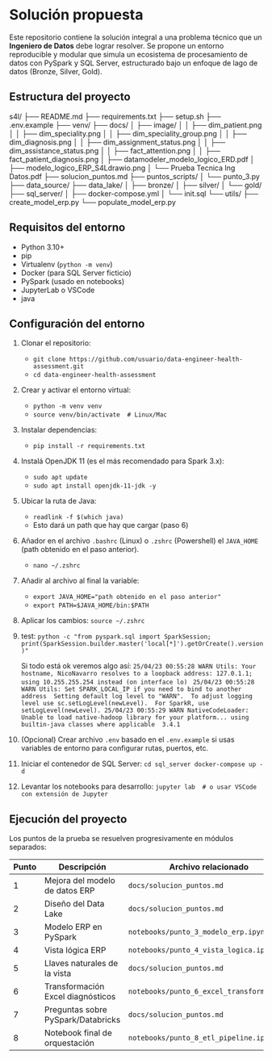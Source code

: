 # Solución propuesta

Este repositorio contiene la solución integral a una problema técnico que un **Ingeniero de Datos** debe lograr resolver. Se propone un entorno reproducible  y modular que simula un ecosistema de procesamiento de datos con PySpark y SQL Server, estructurado bajo un enfoque de lago de datos (Bronze, Silver, Gold).

## Estructura del proyecto

s4l/
├── README.md
├── requirements.txt
├── setup.sh
├── .env.example
├── venv/
├── docs/
│   ├── image/
│   │   ├── dim_patient.png
│   │   ├── dim_speciality.png
│   │   ├── dim_speciality_group.png
│   │   ├── dim_diagnosis.png
│   │   ├── dim_assignment_status.png
│   │   ├── dim_assistance_status.png
│   │   ├── fact_attention.png
│   │   ├── fact_patient_diagnosis.png
│   ├── datamodeler_modelo_logico_ERD.pdf
│   ├── modelo_logico_ERP_S4Ldrawio.png
│   └── Prueba Tecnica Ing Datos.pdf
├── solucion_puntos.md
├── puntos_scripts/
│   └── punto_3.py
├── data_source/
├── data_lake/
│   ├── bronze/
│   ├── silver/
│   └── gold/
├── sql_server/
│   ├── docker-compose.yml
│   └── init.sql
└── utils/
    ├── create_model_erp.py
    └── populate_model_erp.py

## Requisitos del entorno

* Python 3.10+
* pip
* Virtualenv (`python -m venv`)
* Docker (para SQL Server ficticio)
* PySpark (usado en notebooks)
* JupyterLab o VSCode
* java

## Configuración del entorno

1. Clonar el repositorio:

   * `git clone https://github.com/usuario/data-engineer-health-assessment.git`
   * `cd data-engineer-health-assessment`
2. Crear y activar el entorno virtual:

   * `python -m venv venv`
   * `source venv/bin/activate  # Linux/Mac`
3. Instalar dependencias:

   * `pip install -r requirements.txt `
4. Instalá OpenJDK 11 (es el más recomendado para Spark 3.x):

   * `sudo apt update`
   * `sudo apt install openjdk-11-jdk -y`
5. Ubicar la ruta de Java:

   * `readlink -f $(which java)`
   * Esto dará un path que hay que cargar (paso 6)
6. Añador en el archivo `.bashrc` (Linux) o `.zshrc` (Powershell) el `JAVA_HOME` (path obtenido en el paso anterior).

   * `nano ~/.zshrc`
7. Añadir al archivo al final la variable:

   * `export JAVA_HOME="path obtenido en el paso anterior"  `
   * `export PATH=$JAVA_HOME/bin:$PATH `
8. Aplicar los cambios:
   `source ~/.zshrc`
9. test: `python -c "from pyspark.sql import SparkSession; print(SparkSession.builder.master('local[*]').getOrCreate().version)"`

   Si todo está ok veremos algo así:
   `25/04/23 00:55:28 WARN Utils: Your hostname, NicoNavarro resolves to a loopback address: 127.0.1.1; using 10.255.255.254 instead (on interface lo) `
   `25/04/23 00:55:28 WARN Utils: Set SPARK_LOCAL_IP if you need to bind to another address  Setting default log level to "WARN".  To adjust logging level use sc.setLogLevel(newLevel).  For SparkR, use setLogLevel(newLevel). 25/04/23 00:55:29 WARN NativeCodeLoader: Unable to load native-hadoop library for your platform... using builtin-java classes where applicable  3.4.1`
10. (Opcional) Crear archivo `.env` basado en el `.env.example` si usas variables de entorno para configurar rutas, puertos, etc.
11. Iniciar el contenedor de SQL Server:
    `cd sql_server docker-compose up -d`
12. Levantar los notebooks para desarrollo:
    `jupyter lab  # o usar VSCode con extensión de Jupyter`

## Ejecución del proyecto

Los puntos de la prueba se resuelven progresivamente en módulos separados:

| Punto | Descripción                        | Archivo relacionado                         |
| ----- | ----------------------------------- | ------------------------------------------- |
| 1     | Mejora del modelo de datos ERP      | `docs/solucion_puntos.md`                 |
| 2     | Diseño del Data Lake               | `docs/solucion_puntos.md`                 |
| 3     | Modelo ERP en PySpark               | `notebooks/punto_3_modelo_erp.ipynb`      |
| 4     | Vista lógica ERP                   | `notebooks/punto_4_vista_logica.ipynb`    |
| 5     | Llaves naturales de la vista        | `docs/solucion_puntos.md`                 |
| 6     | Transformación Excel diagnósticos | `notebooks/punto_6_excel_transform.ipynb` |
| 7     | Preguntas sobre PySpark/Databricks  | `docs/solucion_puntos.md`                 |
| 8     | Notebook final de orquestación     | `notebooks/punto_8_etl_pipeline.ipynb`    |

